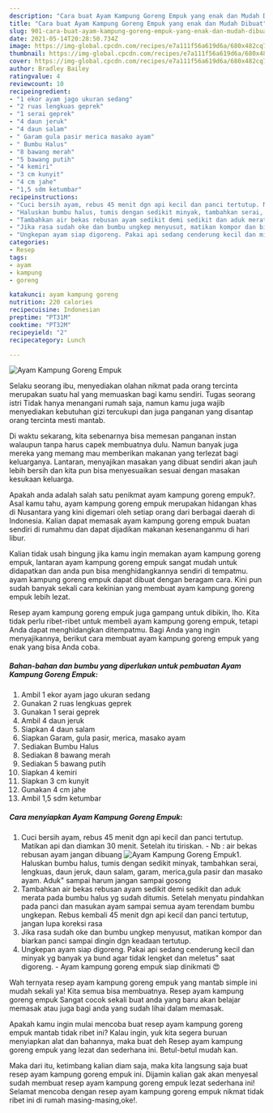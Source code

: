 ```yaml
---
description: "Cara buat Ayam Kampung Goreng Empuk yang enak dan Mudah Dibuat"
title: "Cara buat Ayam Kampung Goreng Empuk yang enak dan Mudah Dibuat"
slug: 901-cara-buat-ayam-kampung-goreng-empuk-yang-enak-dan-mudah-dibuat
date: 2021-05-14T20:28:50.734Z
image: https://img-global.cpcdn.com/recipes/e7a111f56a619d6a/680x482cq70/ayam-kampung-goreng-empuk-foto-resep-utama.jpg
thumbnail: https://img-global.cpcdn.com/recipes/e7a111f56a619d6a/680x482cq70/ayam-kampung-goreng-empuk-foto-resep-utama.jpg
cover: https://img-global.cpcdn.com/recipes/e7a111f56a619d6a/680x482cq70/ayam-kampung-goreng-empuk-foto-resep-utama.jpg
author: Bradley Bailey
ratingvalue: 4
reviewcount: 10
recipeingredient:
- "1 ekor ayam jago ukuran sedang"
- "2 ruas lengkuas geprek"
- "1 serai geprek"
- "4 daun jeruk"
- "4 daun salam"
- " Garam gula pasir merica masako ayam"
- " Bumbu Halus"
- "8 bawang merah"
- "5 bawang putih"
- "4 kemiri"
- "3 cm kunyit"
- "4 cm jahe"
- "1,5 sdm ketumbar"
recipeinstructions:
- "Cuci bersih ayam, rebus 45 menit dgn api kecil dan panci tertutup. Matikan api dan diamkan 30 menit. Setelah itu tiriskan.  Nb : air bekas rebusan ayam jangan dibuang"
- "Haluskan bumbu halus, tumis dengan sedikit minyak, tambahkan serai, lengkuas, daun jeruk, daun salam, garam, merica,gula pasir dan masako ayam. Aduk&#34; sampai harum jangan sampai gosong"
- "Tambahkan air bekas rebusan ayam sedikit demi sedikit dan aduk merata pada bumbu halus yg sudah ditumis. Setelah menyatu pindahkan pada panci dan masukan ayam sampai semua ayam terendam bumbu ungkepan. Rebus kembali 45 menit dgn api kecil dan panci tertutup, jangan lupa koreksi rasa"
- "Jika rasa sudah oke dan bumbu ungkep menyusut, matikan kompor dan biarkan panci sampai dingin dgn keadaan tertutup."
- "Ungkepan ayam siap digoreng. Pakai api sedang cenderung kecil dan minyak yg banyak ya bund agar tidak lengket dan meletus&#34; saat digoreng. Ayam kampung goreng empuk siap dinikmati 😍"
categories:
- Resep
tags:
- ayam
- kampung
- goreng

katakunci: ayam kampung goreng 
nutrition: 220 calories
recipecuisine: Indonesian
preptime: "PT31M"
cooktime: "PT32M"
recipeyield: "2"
recipecategory: Lunch

---
```



![Ayam Kampung Goreng Empuk](https://img-global.cpcdn.com/recipes/e7a111f56a619d6a/680x482cq70/ayam-kampung-goreng-empuk-foto-resep-utama.jpg)

Selaku seorang ibu, menyediakan olahan nikmat pada orang tercinta merupakan suatu hal yang memuaskan bagi kamu sendiri. Tugas seorang istri Tidak hanya menangani rumah saja, namun kamu juga wajib menyediakan kebutuhan gizi tercukupi dan juga panganan yang disantap orang tercinta mesti mantab.

Di waktu  sekarang, kita sebenarnya bisa memesan panganan instan walaupun tanpa harus capek membuatnya dulu. Namun banyak juga mereka yang memang mau memberikan makanan yang terlezat bagi keluarganya. Lantaran, menyajikan masakan yang dibuat sendiri akan jauh lebih bersih dan kita pun bisa menyesuaikan sesuai dengan masakan kesukaan keluarga. 



Apakah anda adalah salah satu penikmat ayam kampung goreng empuk?. Asal kamu tahu, ayam kampung goreng empuk merupakan hidangan khas di Nusantara yang kini digemari oleh setiap orang dari berbagai daerah di Indonesia. Kalian dapat memasak ayam kampung goreng empuk buatan sendiri di rumahmu dan dapat dijadikan makanan kesenanganmu di hari libur.

Kalian tidak usah bingung jika kamu ingin memakan ayam kampung goreng empuk, lantaran ayam kampung goreng empuk sangat mudah untuk didapatkan dan anda pun bisa menghidangkannya sendiri di tempatmu. ayam kampung goreng empuk dapat dibuat dengan beragam cara. Kini pun sudah banyak sekali cara kekinian yang membuat ayam kampung goreng empuk lebih lezat.

Resep ayam kampung goreng empuk juga gampang untuk dibikin, lho. Kita tidak perlu ribet-ribet untuk membeli ayam kampung goreng empuk, tetapi Anda dapat menghidangkan ditempatmu. Bagi Anda yang ingin menyajikannya, berikut cara membuat ayam kampung goreng empuk yang enak yang bisa Anda coba.

<!--inarticleads1-->

##### Bahan-bahan dan bumbu yang diperlukan untuk pembuatan Ayam Kampung Goreng Empuk:

1. Ambil 1 ekor ayam jago ukuran sedang
1. Gunakan 2 ruas lengkuas geprek
1. Gunakan 1 serai geprek
1. Ambil 4 daun jeruk
1. Siapkan 4 daun salam
1. Siapkan  Garam, gula pasir, merica, masako ayam
1. Sediakan  Bumbu Halus
1. Sediakan 8 bawang merah
1. Sediakan 5 bawang putih
1. Siapkan 4 kemiri
1. Siapkan 3 cm kunyit
1. Gunakan 4 cm jahe
1. Ambil 1,5 sdm ketumbar




<!--inarticleads2-->

##### Cara menyiapkan Ayam Kampung Goreng Empuk:

1. Cuci bersih ayam, rebus 45 menit dgn api kecil dan panci tertutup. Matikan api dan diamkan 30 menit. Setelah itu tiriskan.  - Nb : air bekas rebusan ayam jangan dibuang
<img src="https://img-global.cpcdn.com/steps/9e581e619a1badbf/160x128cq70/ayam-kampung-goreng-empuk-langkah-memasak-1-foto.jpg" alt="Ayam Kampung Goreng Empuk">1. Haluskan bumbu halus, tumis dengan sedikit minyak, tambahkan serai, lengkuas, daun jeruk, daun salam, garam, merica,gula pasir dan masako ayam. Aduk&#34; sampai harum jangan sampai gosong
1. Tambahkan air bekas rebusan ayam sedikit demi sedikit dan aduk merata pada bumbu halus yg sudah ditumis. Setelah menyatu pindahkan pada panci dan masukan ayam sampai semua ayam terendam bumbu ungkepan. Rebus kembali 45 menit dgn api kecil dan panci tertutup, jangan lupa koreksi rasa
1. Jika rasa sudah oke dan bumbu ungkep menyusut, matikan kompor dan biarkan panci sampai dingin dgn keadaan tertutup.
1. Ungkepan ayam siap digoreng. Pakai api sedang cenderung kecil dan minyak yg banyak ya bund agar tidak lengket dan meletus&#34; saat digoreng. - Ayam kampung goreng empuk siap dinikmati 😍




Wah ternyata resep ayam kampung goreng empuk yang mantab simple ini mudah sekali ya! Kita semua bisa membuatnya. Resep ayam kampung goreng empuk Sangat cocok sekali buat anda yang baru akan belajar memasak atau juga bagi anda yang sudah lihai dalam memasak.

Apakah kamu ingin mulai mencoba buat resep ayam kampung goreng empuk mantab tidak ribet ini? Kalau ingin, yuk kita segera buruan menyiapkan alat dan bahannya, maka buat deh Resep ayam kampung goreng empuk yang lezat dan sederhana ini. Betul-betul mudah kan. 

Maka dari itu, ketimbang kalian diam saja, maka kita langsung saja buat resep ayam kampung goreng empuk ini. Dijamin kalian gak akan menyesal sudah membuat resep ayam kampung goreng empuk lezat sederhana ini! Selamat mencoba dengan resep ayam kampung goreng empuk nikmat tidak ribet ini di rumah masing-masing,oke!.

